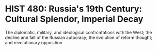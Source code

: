 # HIST 480: Russia's 19th Century: Cultural Splendor, Imperial Decay

The diplomatic, military, and ideological confrontations with the West; the decline and fall of the Russian autocracy; the evolution of reform thought; and revolutionary opposition.